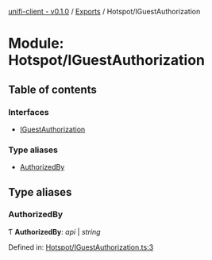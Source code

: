[unifi-client - v0.1.0](../README.md) / [Exports](../modules.md) / Hotspot/IGuestAuthorization

# Module: Hotspot/IGuestAuthorization

## Table of contents

### Interfaces

- [IGuestAuthorization](../interfaces/hotspot_iguestauthorization.iguestauthorization.md)

### Type aliases

- [AuthorizedBy](hotspot_iguestauthorization.md#authorizedby)

## Type aliases

### AuthorizedBy

Ƭ **AuthorizedBy**: *api* \| *string*

Defined in: [Hotspot/IGuestAuthorization.ts:3](https://github.com/thib3113/unifi-client/blob/7789674/src/Hotspot/IGuestAuthorization.ts#L3)
